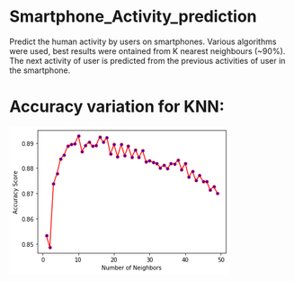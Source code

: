# Smartphone_Activity_prediction
Predict the human activity by users on smartphones. Various algorithms were used, best results were ontained from K nearest neighbours (~90%).
The next activity of user is predicted from the previous activities of user in the smartphone.
# Accuracy variation for KNN:
![img](https://raw.githubusercontent.com/ArnavBalyan/Smartphone_Activity_prediction/master/data/res.png)
